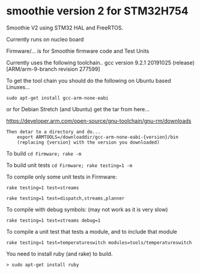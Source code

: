 # smoothie version 2 for STM32H754
Smoothie V2 using STM32 HAL and FreeRTOS.

Currently runs on nucleo board

Firmware/... is for Smoothie firmware code and Test Units

Currently uses the following toolchain..
    gcc version 9.2.1 20191025 (release) [ARM/arm-9-branch revision 277599]

To get the tool chain you should do the following on Ubuntu based Linuxes...

    sudo apt-get install gcc-arm-none-eabi

or for Debian Stretch (and Ubuntu) get the tar from here...

   https://developer.arm.com/open-source/gnu-toolchain/gnu-rm/downloads

    Then detar to a directory and do...
        export ARMTOOLS=/downloaddir/gcc-arm-none-eabi-{version}/bin
        (replacing {version} with the version you downloaded)

To build ```cd Firmware; rake -m```

To build unit tests ```cd Firmware; rake testing=1 -m```

To compile only some unit tests in Firmware:

```rake testing=1 test=streams```

```rake testing=1 test=dispatch,streams,planner```

To compile with debug symbols: (may not work as it is very slow)

```rake testing=1 test=streams debug=1```

To compile a unit test that tests a module, and to include that module

```rake testing=1 test=temperatureswitch modules=tools/temperatureswitch```

You need to install ruby (and rake) to build.

```> sudo apt-get install ruby```


